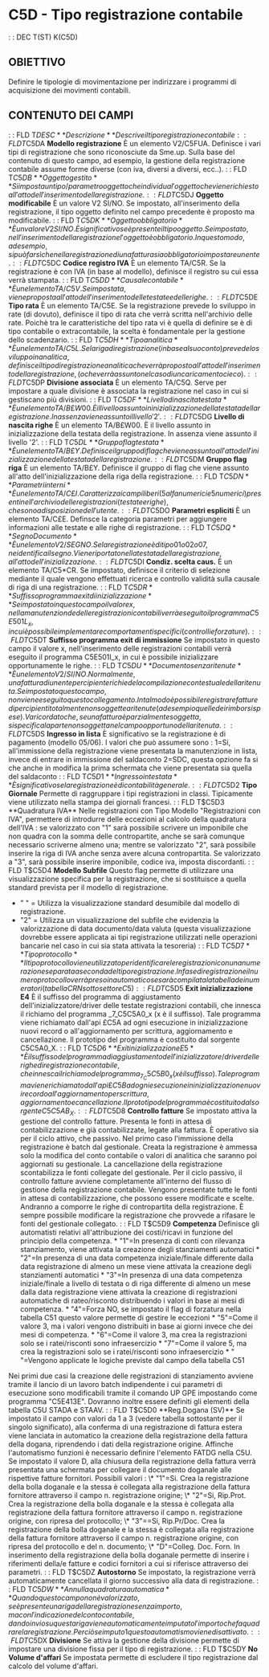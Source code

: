 # C5D - Tipo registrazione contabile
 :  : DEC T(ST) K(C5D)
## OBIETTIVO
Definire le tipologie di movimentazione per indirizzare i programmi di acquisizione dei movimenti contabili.
## CONTENUTO DEI CAMPI
 :  : FLD T$DESC **Descrizione**
Descrive il tipo registrazione contabile
 :  : FLD T$C5DA **Modello registrazione**
È un elemento V2/C5FUA. Definisce i vari tipi di registrazione che sono riconosciute da Sme.up.
Sulla base del contenuto di questo campo, ad esempio, la gestione della registrazione contabile assume forme diverse (con iva, diversi a diversi, ecc..).
 :  : FLD T$C5DB **Oggetto gestito**
Si imposta un tipo/parametro oggetto che individua l'oggetto che viene richiesto all'atto dell'inserimento della registrazione.
 :  : FLD T$C5DJ **Oggetto modificabile**
È un valore V2 SI/NO. Se impostato, all'inserimento della registrazione, il tipo oggetto definito nel campo precedente è proposto ma modificabile.
 :  : FLD T$C5DK **Oggetto obbligatorio**
È un valore V2 SI/NO. È significativo se è presente il tipo oggetto. Se impostato, nell'inserimento della registrazione l'oggetto è obbligatorio. In questo modo, ad esempio, si può far sì che nella registrazione di una fattura sia obbligatorio impostare un ente.
 :  : FLD T$C5DC **Codice registro IVA**
È un elemento TA/C5R. Se la registrazione è con IVA (in base al modello), definisce il registro su cui essa verrà stampata.
 :  : FLD T$C5DD **Causale contabile**
È un elemento TA/C5V. Se impostata, viene proposta all'atto dell'inserimento delle testate e delle righe.
 :  : FLD T$C5DE **Tipo rata**
È un elemento TA/C5E. Se la registrazione prevede lo sviluppo in rate (di dovuto), definisce il tipo di rata che verrà scritta nell'archivio delle rate.
Poichè tra le caratteristiche del tipo rata vi è quella di definire se è di tipo contabile o extracontabile, la scelta è fondamentale per la gestione dello scadenzario.
 :  : FLD T$C5DH **Tipo analitica**
È un elemento TA/C5L. Se la riga di registrazione (in base al suo conto) prevede lo sviluppo in analitica, definisce il tipo di registrazione analitica che verrà proposto all'atto dell'inserimento della registrazione, (o che verrà assunto nel caso di un caricamento cieco).
 :  : FLD T$C5DP **Divisione associata**
È un elemento TA/C5Q. Serve per impostare a quale divisione è associata la registrazione nel caso in cui si gestiscano più divisioni.
 :  : FLD T$C5DF **Livello di nascita testata**
È un elemento TA/B£W00. È il livello assunto in inizializzazione della testata della registrazione. In assenza viene assunto il livello '2'.
 :  : FLD T$C5DG **Livello di nascita righe**
È un elemento TA/B£W00. È il livello assunto in inizializzazione della testata della registrazione. In assenza viene assunto il livello '2'.
 :  : FLD T$C5DL **Gruppo flag testata**
È un elemento TA/B£Y. Definisce il gruppo di flag che viene assunto all'atto dell'inizializzazione della testata della registrazione.
 :  : FLD T$C5DM **Gruppo flag riga**
È un elemento TA/B£Y. Definisce il gruppo di flag che viene assunto all'atto dell'inizializzazione della riga della registrazione.
 :  : FLD T$C5DN **Parametri interni**
È un elemento TA/C£I. Caratterizza i campi liberi (5 alfanumerici e 5 numerici) presenti nell'archivio delle registrazioni (testate e righe), che sono a disposizione dell'utente.
 :  : FLD T$C5DO **Parametri espliciti**
È un elemento TA/C£E. Definsce la categoria parametri per aggiungere informazioni alle testate e alle righe di registrazione.
 :  : FLD T$C5DQ **Segno Documento**
È un elemento V2/SEGNO. Se la registrazione è di tipo 01 o 02 o 07, ne identifica il segno. Viene riportato nella testata della registrazione, all'atto dell'inizializzazione.
 :  : FLD T$C5DI **Condiz. scelta caus.**
È un elemento TA/C5\*CR. Se impostato, definisce il criterio di selezione mediante il quale vengono effettuati ricerca e controllo validità sulla causale di riga di una registrazione.
 :  : FLD T$C5DR **Suffisso programma exit di inizializzazione**
Se impostato in questo campo il valore x, nella manutenzionde delle registrazioni contabili verrà eseguito il programma C5E501L_x, in cui è possibile implementare comportamenti specifici (controlli e forzature).
 :  : FLD T$C5DT **Suffisso programma exit di immissione**
Se impostato in questo campo il valore x, nell'inserimento delle registrazioni contabili verrà eseguito il programma C5E501I_x, in cui è possibile inizializzare opportunamente le righe.
 :  : FLD T$C5DU **Documento senza ritenute**
È un elemento V2/SI/NO. Normalmente, una fattura di un ente percipiente richiede la compilazione contestuale della ritenuta. Se impostato questo campo, non viene eseguito questo collegamento. In tal modo è possibile registrare fatture di percipienti totalmente non soggette a ritenute (ad esempio quelle dei rimborsi spese).
Va ricordato che, se una fattura è parzialmente soggetta, si specifica la parte non soggetta nel campo opportuno della ritenuta.
 :  : FLD T$C5DS **Ingresso in lista**
È significativo se la registrazione è di pagamento (modello 05/06). I valori che può assumere sono : 
1=Si, all'immissione della registrazione viene presentata la manutenzione in lista, invece di entrare in immissione del saldaconto
2=SDC, questa opzione fa si che anche in modifica la prima schermata che viene presentata sia quella del saldaconto
 :  : FLD T$C5D1 **Ingresso in testata**
È significativo se la registrazione è di contabilità generale.
 :  : FLD T$C5D2 **Tipo Giornale**
Permette di raggruppare i tipi registrazioni in classi. Tipicamente viene utilizzato nella stampa dei giornali francesi.
 :  : FLD T$C5D3 **Quadratura IVA**
Nelle registrazioni con Tipo Modello "Registrazioni con IVA",  permettere di introdurre delle eccezioni al calcolo della quadratura dell'IVA :  se valorizzato con "1" sarà possibile scrivere un imponibile che non quadra con la somma delle contropartite, anche se sarà comunque necessario scriverne almeno una; mentre se valorizzato "2", sarà possibile inserire la riga di IVA anche senza avere alcuna contropartita.
Se valorizzato a "3", sarà possibile inserire imponibile, codice iva, imposta discordanti.
 :  : FLD T$C5D4 **Modello Subfile**
Questo flag permette di utilizzare una visualizzazione specifica per la registrazione, che si sostituisce a quella standard prevista per il modello di registrazione.
- " " = Utilizza la visualizzazione standard desumibile dal modello di registrazione.
- "2" = Utilizza un visualizzazione del subfile che evidenzia la valorizzazione di data documento/data valuta (questa visualizzazione dovrebbe essere applicata ai tipi registrazione utilizzati nelle operazioni bancarie nel caso in cui sia stata attivata la tesoreria)
 :  : FLD T$C5D7 **Tipo protocollo**
Il tipo protocollo viene utilizzato per identificare le registrazioni con una numerazione separata a seconda del tipo registrazione.
In fase di registrazione il numero protocollo verrà preso in automatico se sarà compilata la tabella dei numeratori (tabella CRN sottosettore C5)
 :  : FLD T$C5D5 **Exit inizializzazione E4**
È il suffisso del programma di aggiustamento dell'inizializzatore/driver delle testate registrazioni contabili, che innesca il richiamo del programma _7_C5C5A0_x (x è il suffisso).
Tale programma viene richiamato dall'api £C5A ad ogni esecuzione in inizializzazione nuovi record o all'aggiornamento per scrittura, aggiornamento e cancellazione.
Il prototipo del programma è costituito dal sorgente C5C5A0_X.
 :  : FLD T$C5D6 **Exit inizializzazione E5**
È il suffisso del programma di aggiustamento dell'inizializzatore/driver delle righe di registrazione contabile, che innesca il richiamo del programma _7_C5C5B0_x (x è il suffisso).
Tale programma viene richiamato dall'api £C5B ad ogni esecuzione in inizializzazione nuovi record o all'aggiornamento per scrittura, aggiornamento e cancellazione.
Il prototipo del programma è costituito dal sorgente C5C5AB_X.
 :  : FLD T$C5D8 **Controllo fatture**
Se impostato attiva la gestione del controllo fatture. Presenta le fonti in attesa di contabilizzazione e già contabilizzate, legate alla fattura. È operativo sia per il ciclo attivo, che passivo. Nel primo caso l'immissione della registrazione è batch dal gestionale. Creata la registrazione è ammessa solo la modifica del conto contabile o valori di analitica che saranno poi aggiornati su gestionale. La cancellazione della registrazione scontabilizza le fonti collegate del gestionale.
Per il ciclo passivo, il controllo fatture avviene completamente all'interno del flusso di gestione della registrazione contabile. Vengono presentate tutte le fonti in attesa di contabilizzazione, che possono essere modificate e scelte. Andranno a comporre le righe di contropartita della registrazione. È sempre possibile modificare la registrazione che provvede a rifasare le fonti del gestionale collegato.
 :  : FLD T$C5D9 **Competenza**
Definisce gli automatisti relativi all'attribuzione dei costi/ricavi in funzione del principio della competenza.
\* "1"=In presenza di conti con rilevanza stanziamento, viene attivata la creazione degli stanziamenti automatici
\* "2"=In presenza di una data competenza iniziale/finale differente dalla data registrazione di almeno un mese viene attivata la creazione degli stanziamenti automatici
\* "3"=In presenza di una data competenza iniziale/finale a livello di testata o di riga differente di almeno un mese dalla data registrazione viene attivata la creazione di registrazioni automatiche di rateo/risconto distribuendo i valori in base ai mesi di competenza.
\* "4"=Forza NO, se impostato il flag di forzatura nella tabella C51 questo valore permette di gestire le eccezioni
\* "5"=Come il valore 3, ma i valori vengono distribuiti in base ai giorni invece che dei mesi di competenza.
\* "6"=Come il valore 3, ma crea la registrazioni solo se i ratei/risconti sono infraesercizio
\* "7"=Come il valore 5, ma crea la registrazioni solo se i ratei/risconti sono infraesercizio
\* " "=Vengono applicate le logiche previste dal campo della tabella C51

Nei primi due casi la creazione delle registrazioni di stanziamento avviene tramite il lancio di un lavoro batch
indipendente i cui parametri di esecuzione sono modificabili tramite il comando UP GPE impostando come programma
"C5E413E". Dovranno inoltre essere definiti gli elementi della tabella C5U STADA e STAAV.
 :  : FLD T$C5D0 **Reg.Dogana (SV)**
Se impostato il campo con valori da 1 a 3 (vedere tabella sottostante per il singolo significato), alla conferma di una registrazione di fattura estera viene lanciata in automatico la creazione della registrazione della fattura della dogana, riprendendo i dati della registrazione origine. Affinche l'automatismo funzioni è necessario definire l'elemento FATDG nella C5U.
Se impostato il valore D, alla chiusura della registrazione della fattura verrà presentata una schermata per collegare il documento doganale alle rispettive fatture fornitori.
Possibili valori : 
\* "1"=Si. Crea la registrazione della bolla doganale e la stessa è collegata alla registrazione della fattura fornitore attraverso il campo n. registrazione origine;
\* "2"=Si, Rip.Prot. Crea la registrazione della bolla doganale e la stessa è collegata alla registrazione della fattura fornitore attraverso il campo n. registrazione origine, con ripresa del protocollo;
\* "3"==Si, Rip.Pr/Doc. Crea la registrazione della bolla doganale e la stessa è collegata alla registrazione della fattura fornitore attraverso il campo n. registrazione origine, con ripresa del protocollo e del n. documento;
\* "D"=Colleg. Doc. Forn. In inserimento della registrazione della bolla doganale permette di inserire i riferimenti della/e fatture e codici fornitori a cui si riferisce attraverso dei parametri.
 :  : FLD T$C5DZ **Autostorno**
Se impostato, la registrazione verrà automaticamente cancellata il giorno  successivo alla data di registrazione.
 :  : FLD T$C5DW **Annulla quadratura automatica**
Quando questo campo non è valorizzato, se è presente una riga della registrazione senza importo, ma con l'indicazione del conto contabile, dando invio su questa riga viene automaticamente imputato l'importo
che fa quadrare la registrazione. Perciò se imputo 1 questo automatismo viene disattivato.
 :  : FLD T$C5DX **Divisione**
Se attiva la gestione della divisione permette di impostare una divisione fissa per il tipo di registrazione.
 :  : FLD T$C5DY **No Volume d'affari**
Se impostata permette di escludere il tipo registrazione dal calcolo del volume d'affari.
